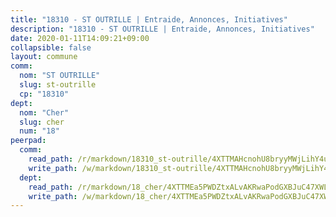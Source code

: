 ```yaml
---
title: "18310 - ST OUTRILLE | Entraide, Annonces, Initiatives"
description: "18310 - ST OUTRILLE | Entraide, Annonces, Initiatives"
date: 2020-01-11T14:09:21+09:00
collapsible: false
layout: commune
comm:
  nom: "ST OUTRILLE"
  slug: st-outrille
  cp: "18310"
dept:
  nom: "Cher"
  slug: cher
  num: "18"
peerpad:
  comm:
    read_path: /r/markdown/18310_st-outrille/4XTTMAHcnohU8bryyMWjLihY4uTZqGRRgeAve1bdSWC6hi6uS
    write_path: /w/markdown/18310_st-outrille/4XTTMAHcnohU8bryyMWjLihY4uTZqGRRgeAve1bdSWC6hi6uS-K3TgTps8TbTKrgNod24f8YvtyESEcmzTwHfgd6MAAmTa6iHS37cvW8vgi3MSvPXYdfnT7fp3PHaSw3EPBABdGCbcWp8cwTsZmbjNRSnEg2a6h1kX8ZRWFMwTc8zbq4AqKAh9kkLC
  dept:
    read_path: /r/markdown/18_cher/4XTTMEa5PWDZtxALvAKRwaPodGXBJuC47XWLMLZ5hCaMSik3w
    write_path: /w/markdown/18_cher/4XTTMEa5PWDZtxALvAKRwaPodGXBJuC47XWLMLZ5hCaMSik3w-K3TgTvT6tiupPRTeoV2zMggT6E77BmY6Zeeqwk1pvv6Bfo4GHKoyLD2hQDLMcNajnfixB5aDgngmFZba1jsFtXhXJhkZaMz5Fno5UjuUU6mkQFXv9cWu6FJLmGRziLMtgTSufDeD
---
```



